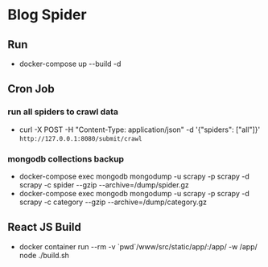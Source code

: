 # Blog Spider

## Run
 * docker-compose up --build -d

## Cron Job

### run all spiders to crawl data
 * curl -X POST -H "Content-Type: application/json" -d '{"spiders": ["all"]}' `http://127.0.0.1:8080/submit/crawl`

### mongodb collections backup
  * docker-compose exec mongodb mongodump -u scrapy -p scrapy -d scrapy -c spider --gzip --archive=/dump/spider.gz
  * docker-compose exec mongodb mongodump -u scrapy -p scrapy -d scrapy -c category --gzip --archive=/dump/category.gz

## React JS Build
  * docker container run --rm -v \`pwd\`/www/src/static/app/:/app/ -w /app/ node ./build.sh
